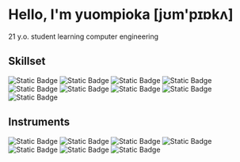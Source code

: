 # Hello, I'm yuompioka [jʊm'pɪɒkʌ]
21 y.o. student learning computer engineering

## **Skillset**<br>
![Static Badge](https://img.shields.io/badge/C%2B%2B-black?style=for-the-badge&logo=cplusplus)
![Static Badge](https://img.shields.io/badge/C%23-black?style=for-the-badge&logo=csharp)
![Static Badge](https://img.shields.io/badge/JavaScript-black?style=for-the-badge&logo=javascript)
![Static Badge](https://img.shields.io/badge/Node.js-white?style=for-the-badge&logo=nodedotjs)
![Static Badge](https://img.shields.io/badge/Java-red?style=for-the-badge&logo=oracle)
![Static Badge](https://img.shields.io/badge/Electron-white?style=for-the-badge&logo=electron)
![Static Badge](https://img.shields.io/badge/Verilog-black?style=for-the-badge)
![Static Badge](https://img.shields.io/badge/SystemVerilog-black?style=for-the-badge)
![Static Badge](https://img.shields.io/badge/RISCV/MIPS_Assembly-black?style=for-the-badge)
<br>
## **Instruments**<br>
![Static Badge](https://img.shields.io/badge/Visual%20Studio%20Code-black?style=for-the-badge&logo=visualstudiocode)
![Static Badge](https://img.shields.io/badge/Notepad%2B%2B-white?style=for-the-badge&logo=notepadplusplus)
![Static Badge](https://img.shields.io/badge/Intellij%20Idea-black?style=for-the-badge&logo=intellijidea)
![Static Badge](https://img.shields.io/badge/Vivado-black?style=for-the-badge)
![Static Badge](https://img.shields.io/badge/Quartus%20II-black?style=for-the-badge)
![Static Badge](https://img.shields.io/badge/Multisim-black?style=for-the-badge&logo=multisim)
![Static Badge](https://img.shields.io/badge/Altium%20Designer-black?style=for-the-badge&logo=altiumdesigner)
